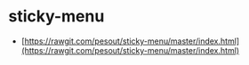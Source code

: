 # sticky-menu
- [https://rawgit.com/pesout/sticky-menu/master/index.html](https://rawgit.com/pesout/sticky-menu/master/index.html)
